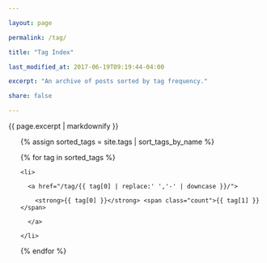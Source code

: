 ```yaml
---

layout: page

permalink: /tag/

title: "Tag Index"

last_modified_at: 2017-06-19T09:19:44-04:00

excerpt: "An archive of posts sorted by tag frequency."

share: false

---
```


{{ page.excerpt | markdownify }}

<ul class="entries-columns">

  {% assign sorted_tags = site.tags | sort_tags_by_name %}

  {% for tag in sorted_tags %}

    <li>

      <a href="/tag/{{ tag[0] | replace:' ','-' | downcase }}/">

        <strong>{{ tag[0] }}</strong> <span class="count">{{ tag[1] }}</span>

      </a>

    </li>

  {% endfor %}

</ul>
